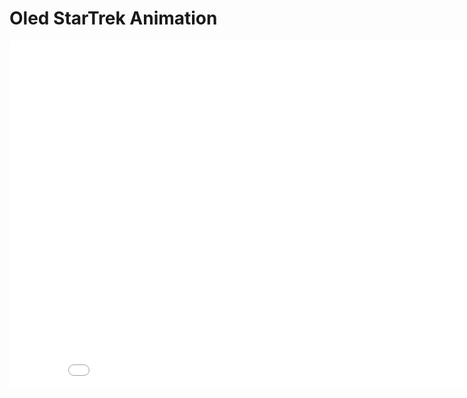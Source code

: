 # Oled StarTrek Animation

<iframe src='//gifs.com/embed/startrek-9QK75Z' frameborder='0' scrolling='no' width='876px' height='558px' style='-webkit-backface-visibility: hidden;-webkit-transform: scale(1);' ></iframe>
